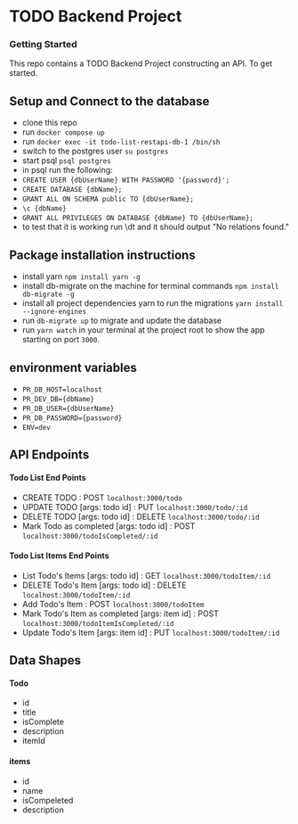 # TODO Backend Project

### Getting Started

This repo contains a TODO Backend Project constructing an API. To get started.

## Setup and Connect to the database

- clone this repo
- run `docker compose up`
- run `docker exec -it todo-list-restapi-db-1 /bin/sh`
- switch to the postgres user `su postgres`
- start psql `psql postgres`
- in psql run the following:
- `CREATE USER {dbUserName} WITH PASSWORD '{password}';`
- `CREATE DATABASE {dbName};`
- `GRANT ALL ON SCHEMA public TO {dbUserName};`
- `\c {dbName}`
- `GRANT ALL PRIVILEGES ON DATABASE {dbName} TO {dbUserName};`
- to test that it is working run \dt and it should output "No relations found."

## Package installation instructions

- install yarn `npm install yarn -g`
- install db-migrate on the machine for terminal commands `npm install db-migrate -g`
- install all project dependencies yarn to run the migrations `yarn install --ignore-engines`
- run `db-migrate up` to migrate and update the database
- run `yarn watch` in your terminal at the project root to show the app starting on port `3000`.

## environment variables

- `PR_DB_HOST=localhost`
- `PR_DEV_DB={dbName}`
- `PR_DB_USER={dbUserName}`
- `PR_DB_PASSWORD={password}`
- `ENV=dev`

## API Endpoints

#### Todo List End Points

- CREATE TODO : POST `localhost:3000/todo`
- UPDATE TODO [args: todo id] : PUT `localhost:3000/todo/:id`
- DELETE TODO [args: todo id] : DELETE `localhost:3000/todo/:id`
- Mark Todo as completed [args: todo id] : POST `localhost:3000/todoIsCompleted/:id`

#### Todo List Items End Points

- List Todo's Items [args: todo id] : GET `localhost:3000/todoItem/:id`
- DELETE Todo's Item [args: todo id] : DELETE `localhost:3000/todoItem/:id`
- Add Todo's Item : POST `localhost:3000/todoItem`
- Mark Todo's Item as completed [args: item id] : POST `localhost:3000/todoItemIsCompleted/:id`
- Update Todo's Item [args: item id] : PUT `localhost:3000/todoItem/:id`

## Data Shapes

#### Todo

- id
- title
- isComplete
- description
- itemId

#### items

- id
- name
- isCompeleted
- description
